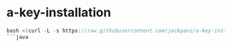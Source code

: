 # a-key-installation
```java
bash <(curl -L -s https://raw.githubusercontent.com/jackpanz/a-key-installation/master/centos7-tengine.sh)
```java
